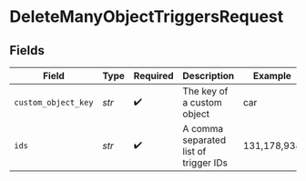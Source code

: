 # DeleteManyObjectTriggersRequest


## Fields

| Field                                 | Type                                  | Required                              | Description                           | Example                               |
| ------------------------------------- | ------------------------------------- | ------------------------------------- | ------------------------------------- | ------------------------------------- |
| `custom_object_key`                   | *str*                                 | :heavy_check_mark:                    | The key of a custom object            | car                                   |
| `ids`                                 | *str*                                 | :heavy_check_mark:                    | A comma separated list of trigger IDs | 131,178,938                           |